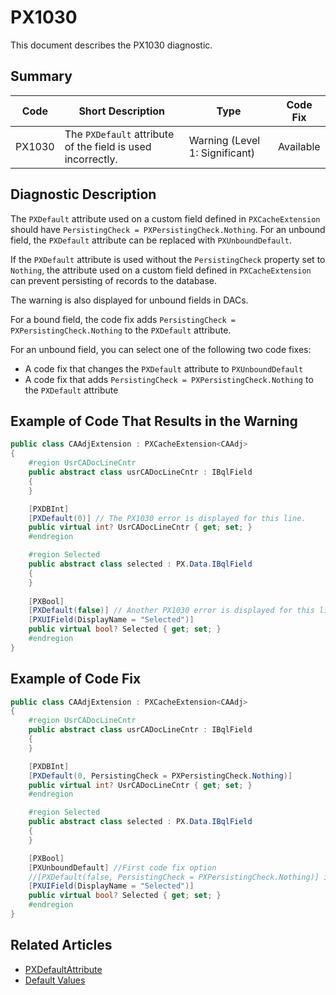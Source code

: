 # PX1030
This document describes the PX1030 diagnostic.

## Summary

| Code   | Short Description                                           | Type                           | Code Fix  | 
| ------ | ----------------------------------------------------------- | ------------------------------ | --------- | 
| PX1030 | The `PXDefault` attribute of the field is used incorrectly. | Warning (Level 1: Significant) | Available | 

## Diagnostic Description
The `PXDefault` attribute used on a custom field defined in `PXCacheExtension` should have `PersistingCheck = PXPersistingCheck.Nothing`. For an unbound field, the `PXDefault` attribute can be replaced with `PXUnboundDefault`.

If the `PXDefault` attribute is used without the `PersistingCheck` property set to `Nothing`, the attribute used on a custom field defined in `PXCacheExtension` can prevent persisting of records to the database.

The warning is also displayed for unbound fields in DACs.

For a bound field, the code fix adds `PersistingCheck = PXPersistingCheck.Nothing` to the `PXDefault` attribute.

For an unbound field, you can select one of the following two code fixes:

 - A code fix that changes the `PXDefault` attribute to `PXUnboundDefault`
 - A code fix that adds `PersistingCheck = PXPersistingCheck.Nothing` to the `PXDefault` attribute

## Example of Code That Results in the Warning

```C#
public class CAAdjExtension : PXCacheExtension<CAAdj>
{
    #region UsrCADocLineCntr
    public abstract class usrCADocLineCntr : IBqlField
    {
    }

    [PXDBInt]
    [PXDefault(0)] // The PX1030 error is displayed for this line.
    public virtual int? UsrCADocLineCntr { get; set; }
    #endregion

    #region Selected
    public abstract class selected : PX.Data.IBqlField
    {
    }
    
    [PXBool]
    [PXDefault(false)] // Another PX1030 error is displayed for this line.
    [PXUIField(DisplayName = "Selected")]
    public virtual bool? Selected { get; set; }
    #endregion
}
```

## Example of Code Fix

```C#
public class CAAdjExtension : PXCacheExtension<CAAdj>
{
    #region UsrCADocLineCntr
    public abstract class usrCADocLineCntr : IBqlField
    {
    }

    [PXDBInt]
    [PXDefault(0, PersistingCheck = PXPersistingCheck.Nothing)]
    public virtual int? UsrCADocLineCntr { get; set; }
    #endregion

    #region Selected
    public abstract class selected : PX.Data.IBqlField
    {
    }

    [PXBool]
    [PXUnboundDefault] //First code fix option
    //[PXDefault(false, PersistingCheck = PXPersistingCheck.Nothing)] is another code fix option.
    [PXUIField(DisplayName = "Selected")]
    public virtual bool? Selected { get; set; }
    #endregion
}
```

## Related Articles

 - [PXDefaultAttribute](https://help.acumatica.com/Help?ScreenId=ShowWiki&pageid=96b4e224-d0d2-e2d8-671e-9ba2ed73c21b)
 - [Default Values](https://help.acumatica.com/Help?ScreenId=ShowWiki&pageid=59a784a5-7663-4031-ab15-594c2ec1c027)